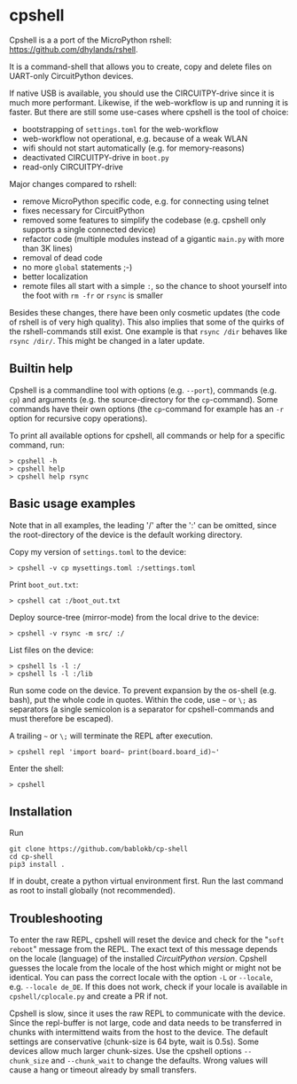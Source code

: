 cpshell
=======

Cpshell is a a port of the MicroPython rshell: <https://github.com/dhylands/rshell>.

It is a command-shell that allows you to create, copy and delete files on
UART-only CircuitPython devices.

If native USB is available, you should use the CIRCUITPY-drive since it
is much more performant. Likewise, if the web-workflow is up and running
it is faster. But there are still some use-cases where cpshell is the tool
of choice:

  - bootstrapping of `settings.toml` for the web-workflow
  - web-workflow not operational, e.g. because of a weak WLAN
  - wifi should not start automatically (e.g. for memory-reasons)
  - deactivated CIRCUITPY-drive in `boot.py`
  - read-only CIRCUITPY-drive

Major changes compared to rshell:

  - remove MicroPython specific code, e.g. for connecting using telnet
  - fixes necessary for CircuitPython
  - removed some features to simplify the codebase
    (e.g. cpshell only supports a single connected device)
  - refactor code (multiple modules instead of a gigantic
    `main.py` with more than 3K lines)
  - removal of dead code
  - no more `global` statements ;-)
  - better localization
  - remote files all start with a simple `:`, so the chance to shoot
    yourself into the foot with `rm -fr` or `rsync` is smaller

Besides these changes, there have been only cosmetic updates
(the code of rshell is of very high quality). This also implies that
some of the quirks of the rshell-commands still exist. One example is
that `rsync /dir` behaves like `rsync /dir/`. This might be changed in a
later update.


Builtin help
------------

Cpshell is a commandline tool with options (e.g. `--port`),
commands (e.g. `cp`) and arguments (e.g. the source-directory for the
`cp`-command). Some commands have their own options (the `cp`-command
for example has an `-r` option for recursive copy operations).

To print all available options for cpshell, all commands or help for a
specific command, run:


    > cpshell -h
    > cpshell help
    > cpshell help rsync


Basic usage examples
--------------------

Note that in all examples, the leading '/' after the ':' can be omitted,
since the root-directory of the device is the default working directory.

Copy my version of `settings.toml` to the device:

    > cpshell -v cp mysettings.toml :/settings.toml

Print `boot_out.txt`:

    > cpshell cat :/boot_out.txt

Deploy source-tree (mirror-mode) from the local drive to the device:

    > cpshell -v rsync -m src/ :/

List files on the device:

    > cpshell ls -l :/
    > cpshell ls -l :/lib

Run some code on the device. To prevent expansion by the os-shell
(e.g. bash), put the whole code in quotes. Within the code, use
`~` or `\;` as separators (a single semicolon is a separator for
cpshell-commands and must therefore be escaped).

A trailing `~` or `\;` will terminate the REPL after execution.

    > cpshell repl 'import board~ print(board.board_id)~'

Enter the shell:

    > cpshell


Installation
------------

Run

    git clone https://github.com/bablokb/cp-shell
    cd cp-shell
    pip3 install .

If in doubt, create a python virtual environment first. Run the last command
as root to install globally (not recommended).


Troubleshooting
---------------

To enter the raw REPL, cpshell will reset the device and check for the
"`soft reboot`" message from the REPL. The exact text of this message
depends on the locale (language) of the installed *CircuitPython
version*. Cpshell guesses the locale from the locale of the host which
might or might not be identical. You can pass the correct locale with
the option `-L` or `--locale`, e.g. `--locale de_DE`.  If this does
not work, check if your locale is available in `cpshell/cplocale.py`
and create a PR if not.

Cpshell is slow, since it uses the raw REPL to communicate with the
device.  Since the repl-buffer is not large, code and data needs to be
transferred in chunks with intermittend waits from the host to the
device. The default settings are conservative (chunk-size is 64 byte,
wait is 0.5s). Some devices allow much larger chunk-sizes. Use the
cpshell options `--chunk_size` and `--chunk_wait` to change the
defaults. Wrong values will cause a hang or timeout already by small
transfers.
